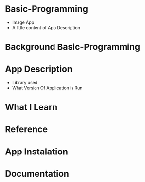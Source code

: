 # Basic-Programming
- Image App
- A little content of App Description

# Background Basic-Programming

# App Description
- Library used
- What Version Of Application is Run

# What I Learn

# Reference

# App Instalation

# Documentation
